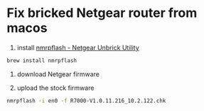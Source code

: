 # Fix bricked Netgear router from macos

1. install [nmrpflash - Netgear Unbrick Utility](https://github.com/jclehner/nmrpflash)

``` bash
brew install nmrpflash
```

1. download Netgear firmware

1. upload the stock firmware

``` bash
nmrpflash -i en0 -f R7000-V1.0.11.216_10.2.122.chk
```
